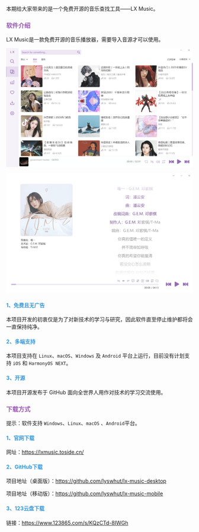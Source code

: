 本期给大家带来的是一个免费开源的音乐查找工具——LX Music。

### <font color="#9b59b6">软件介绍</font>

LX Music是一款免费开源的音乐播放器，需要导入音源才可以使用。

![2](.\images\首页.png)

![播放界面](.\images\播放界面.png)

#### <font color="#3498db">1、免费且无广告</font>

本项目开发的初衷仅是为了对新技术的学习与研究，因此软件直至停止维护都将会一直保持纯净。

#### <font color="#3498db">2、多端支持</font>

本项目支持在 `Linux`、`macOS`、`Windows` 及 `Android` 平台上运行，目前没有计划支持 `iOS` 和 `HarmonyOS NEXT`。

#### <font color="#3498db">3、开源</font>

本项目开源发布于 GitHub 面向全世界人用作对技术的学习交流使用。

### <font color="#9b59b6">下载方式</font>

提示：软件支持 `Windows`、`Linux`、`macOS` 、`Android`平台。

#### <font color="#3498db">1、官网下载</font>

网址：https://lxmusic.toside.cn/

#### <font color="#3498db">2、GitHub下载</font>

项目地址（桌面版）：https://github.com/lyswhut/lx-music-desktop

项目地址（移动版）：https://github.com/lyswhut/lx-music-mobile

#### <font color="#3498db">3、123云盘下载</font>

链接：https://www.123865.com/s/KQzCTd-8IWGh